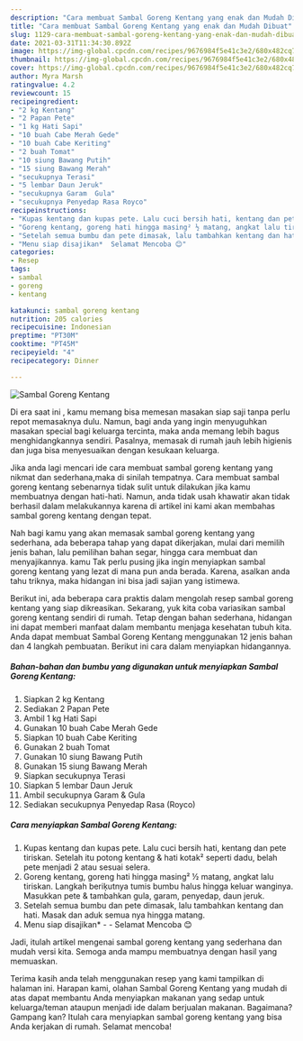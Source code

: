 ```yaml
---
description: "Cara membuat Sambal Goreng Kentang yang enak dan Mudah Dibuat"
title: "Cara membuat Sambal Goreng Kentang yang enak dan Mudah Dibuat"
slug: 1129-cara-membuat-sambal-goreng-kentang-yang-enak-dan-mudah-dibuat
date: 2021-03-31T11:34:30.892Z
image: https://img-global.cpcdn.com/recipes/9676984f5e41c3e2/680x482cq70/sambal-goreng-kentang-foto-resep-utama.jpg
thumbnail: https://img-global.cpcdn.com/recipes/9676984f5e41c3e2/680x482cq70/sambal-goreng-kentang-foto-resep-utama.jpg
cover: https://img-global.cpcdn.com/recipes/9676984f5e41c3e2/680x482cq70/sambal-goreng-kentang-foto-resep-utama.jpg
author: Myra Marsh
ratingvalue: 4.2
reviewcount: 15
recipeingredient:
- "2 kg Kentang"
- "2 Papan Pete"
- "1 kg Hati Sapi"
- "10 buah Cabe Merah Gede"
- "10 buah Cabe Keriting"
- "2 buah Tomat"
- "10 siung Bawang Putih"
- "15 siung Bawang Merah"
- "secukupnya Terasi"
- "5 lembar Daun Jeruk"
- "secukupnya Garam  Gula"
- "secukupnya Penyedap Rasa Royco"
recipeinstructions:
- "Kupas kentang dan kupas pete. Lalu cuci bersih hati, kentang dan pete tiriskan. Setelah itu potong kentang &amp; hati kotak² seperti dadu, belah pete menjadi 2 atau sesuai selera."
- "Goreng kentang, goreng hati hingga masing² ½ matang, angkat lalu tiriskan. Langkah beriķutnya tumis bumbu halus hingga keluar wanginya. Masukkan pete &amp; tambahkan gula, garam, penyedap, daun jeruk."
- "Setelah semua bumbu dan pete dimasak, lalu tambahkan kentang dan hati. Masak dan aduk semua nya hingga matang."
- "Menu siap disajikan*  Selamat Mencoba 😊"
categories:
- Resep
tags:
- sambal
- goreng
- kentang

katakunci: sambal goreng kentang 
nutrition: 205 calories
recipecuisine: Indonesian
preptime: "PT30M"
cooktime: "PT45M"
recipeyield: "4"
recipecategory: Dinner

---
```



![Sambal Goreng Kentang](https://img-global.cpcdn.com/recipes/9676984f5e41c3e2/680x482cq70/sambal-goreng-kentang-foto-resep-utama.jpg)

Di era  saat ini , kamu memang bisa memesan masakan siap saji tanpa perlu repot memasaknya dulu. Namun, bagi anda yang ingin menyuguhkan masakan special bagi keluarga tercinta, maka anda memang lebih bagus menghidangkannya sendiri. Pasalnya, memasak di rumah jauh lebih higienis dan juga bisa menyesuaikan dengan kesukaan keluarga.

Jika anda lagi mencari ide cara membuat sambal goreng kentang yang nikmat dan sederhana,maka di sinilah tempatnya. Cara membuat sambal goreng kentang  sebenarnya tidak sulit untuk dilakukan jika kamu membuatnya dengan hati-hati. Namun, anda tidak usah khawatir akan tidak berhasil dalam melakukannya 
karena di artikel ini kami akan membahas sambal goreng kentang dengan tepat.  



Nah bagi kamu yang akan memasak sambal goreng kentang yang sederhana, ada beberapa tahap yang dapat dikerjakan, mulai dari memilih jenis bahan, lalu pemilihan bahan segar, hingga cara membuat dan menyajikannya. kamu Tak perlu pusing jika ingin menyiapkan sambal goreng kentang yang lezat di mana pun anda berada. Karena, asalkan anda  tahu triknya, maka hidangan ini bisa jadi sajian yang istimewa.

Berikut ini, ada beberapa cara praktis  dalam mengolah resep sambal goreng kentang yang siap dikreasikan. Sekarang, yuk kita coba variasikan sambal goreng kentang sendiri di rumah. Tetap dengan bahan sederhana, hidangan ini dapat memberi manfaat dalam membantu menjaga kesehatan tubuh kita. Anda dapat membuat Sambal Goreng Kentang menggunakan 12 jenis bahan dan 4 langkah pembuatan. Berikut ini cara dalam menyiapkan hidangannya.

<!--inarticleads1-->

##### Bahan-bahan dan bumbu yang digunakan untuk menyiapkan Sambal Goreng Kentang:

1. Siapkan 2 kg Kentang
1. Sediakan 2 Papan Pete
1. Ambil 1 kg Hati Sapi
1. Gunakan 10 buah Cabe Merah Gede
1. Siapkan 10 buah Cabe Keriting
1. Gunakan 2 buah Tomat
1. Gunakan 10 siung Bawang Putih
1. Gunakan 15 siung Bawang Merah
1. Siapkan secukupnya Terasi
1. Siapkan 5 lembar Daun Jeruk
1. Ambil secukupnya Garam &amp; Gula
1. Sediakan secukupnya Penyedap Rasa (Royco)




<!--inarticleads2-->

##### Cara menyiapkan Sambal Goreng Kentang:

1. Kupas kentang dan kupas pete. Lalu cuci bersih hati, kentang dan pete tiriskan. Setelah itu potong kentang &amp; hati kotak² seperti dadu, belah pete menjadi 2 atau sesuai selera.
1. Goreng kentang, goreng hati hingga masing² ½ matang, angkat lalu tiriskan. Langkah beriķutnya tumis bumbu halus hingga keluar wanginya. Masukkan pete &amp; tambahkan gula, garam, penyedap, daun jeruk.
1. Setelah semua bumbu dan pete dimasak, lalu tambahkan kentang dan hati. Masak dan aduk semua nya hingga matang.
1. Menu siap disajikan* -  - Selamat Mencoba 😊




Jadi, itulah artikel mengenai  sambal goreng kentang  yang sederhana dan mudah versi kita. Semoga anda mampu membuatnya dengan hasil yang memuaskan. 

Terima kasih anda telah menggunakan resep yang kami tampilkan di halaman ini. Harapan kami, olahan  Sambal Goreng Kentang yang mudah di atas dapat membantu Anda menyiapkan makanan yang sedap untuk keluarga/teman ataupun menjadi ide dalam berjualan makanan. Bagaimana? Gampang kan? Itulah cara menyiapkan sambal goreng kentang yang bisa Anda kerjakan di rumah. Selamat mencoba!


